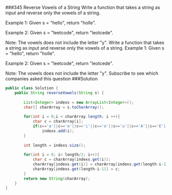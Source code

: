 ###345 Reverse Vowels of a String
Write a function that takes a string as input and reverse only the vowels of a string.

Example 1:
Given s = "hello", return "holle".


Example 2:
Given s = "leetcode", return "leotcede".


Note:
The vowels does not include the letter "y".
Write a function that takes a string as input and reverse only the vowels of a string.
Example 1:
Given s = "hello", return "holle".

Example 2:
Given s = "leetcode", return "leotcede".

Note:
The vowels does not include the letter "y".
Subscribe to see which companies asked this question
###Solution
```java
public class Solution {
    public String reverseVowels(String s) {
        
        List<Integer> indexs = new ArrayList<Integer>();
        char[] charArray = s.toCharArray();
        
        for(int i = 0;i < charArray.length; i ++){
            char c = charArray[i];
            if(c=='a'||c=='e'||c=='i'||c=='o'||c=='u'||c=='A'||c=='E'||c=='I'||c=='O'||c=='U')
                indexs.add(i);
        }
        
        int length = indexs.size();
        
        for(int i = 0; i< length/2; i++){
            char c = charArray[indexs.get(i)];
            charArray[indexs.get(i)] = charArray[indexs.get(length-i-1)];
            charArray[indexs.get(length-i-1)] = c;
        }
        return new String(charArray);
    }
}